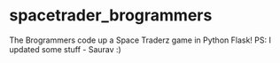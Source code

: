 # spacetrader_brogrammers
The Brogrammers code up a Space Traderz game in Python Flask!
PS: I updated some stuff - Saurav :)
